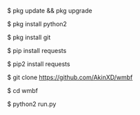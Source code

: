 $ pkg update && pkg upgrade

$ pkg install python2

$ pkg install git

$ pip install requests

$ pip2 install requests

$ git clone https://github.com/AkinXD/wmbf


$ cd wmbf

$ python2 run.py
